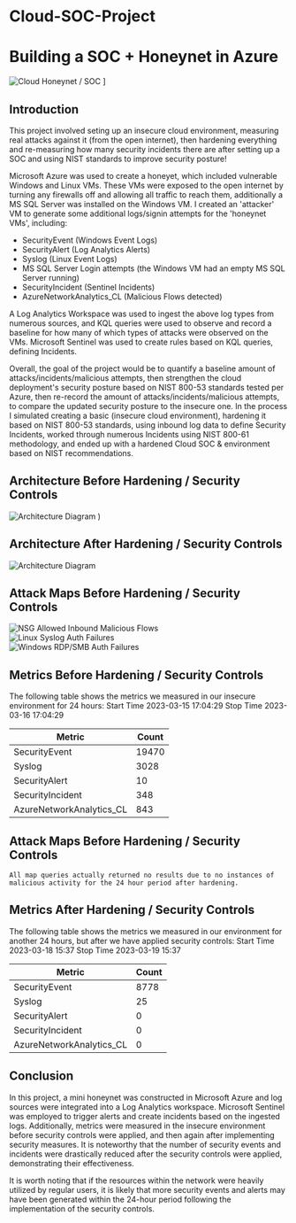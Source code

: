 # Cloud-SOC-Project

# Building a SOC + Honeynet in Azure
![Cloud Honeynet / SOC](https://github.com/pkure/Cloud-SOC-Project/assets/108906109/9ed0af00-d4cd-4837-9ef3-f9637890b4de)
]




## Introduction

This project involved seting up an insecure cloud environment, measuring real attacks against it (from the open internet), then hardening everything and re-measuring how many security incidents there are after setting up a SOC and using NIST standards to improve security posture!

Microsoft Azure was used to create a honeyet, which included vulnerable Windows and Linux VMs. These VMs were exposed to the open internet by turning any firewalls off and allowing all traffic to reach them, additionally a MS SQL Server was installed on the Windows VM. I created an 'attacker' VM to generate some additional logs/signin attempts for the 'honeynet VMs', including:

- SecurityEvent (Windows Event Logs)
- SecurityAlert (Log Analytics Alerts)
- Syslog (Linux Event Logs)
- MS SQL Server Login attempts (the Windows VM had an empty MS SQL Server running)
- SecurityIncident (Sentinel Incidents)
- AzureNetworkAnalytics_CL (Malicious Flows detected)

A Log Analytics Workspace was used to ingest the above log types from numerous sources, and KQL queries were used to observe and record a baseline for how many of which types of attacks were observed on the VMs. Microsoft Sentinel was used to create rules based on KQL queries, defining Incidents. 

Overall, the goal of the project would be to quantify a baseline amount of attacks/incidents/malicious attempts, then strengthen the cloud deployment's security posture based on NIST 800-53 standards tested per Azure, then re-record the amount of attacks/incidents/malicious attempts, to compare the updated security posture to the insecure one. In the process I simulated creating a basic (insecure cloud environment), hardening it based on NIST 800-53 standards, using inbound log data to define Security Incidents, worked through numerous Incidents using NIST 800-61 methodology, and ended up with a hardened Cloud SOC & environment based on NIST recommendations.


## Architecture Before Hardening / Security Controls
![Architecture Diagram](https://github.com/pkure/Cloud-SOC-Project/assets/108906109/79b6a7ff-9d1d-4eab-9bf2-d44c6ebffc62)
)

## Architecture After Hardening / Security Controls
![Architecture Diagram](https://github.com/pkure/Cloud-SOC-Project/assets/108906109/db60f6a9-ee22-4302-877d-a0d345564243)

## Attack Maps Before Hardening / Security Controls
![NSG Allowed Inbound Malicious Flows](https://i.imgur.com/1qvswSX.png)<br>
![Linux Syslog Auth Failures](https://i.imgur.com/G1YgZt6.png)<br>
![Windows RDP/SMB Auth Failures](https://i.imgur.com/ESr9Dlv.png)<br>

## Metrics Before Hardening / Security Controls

The following table shows the metrics we measured in our insecure environment for 24 hours:
Start Time 2023-03-15 17:04:29
Stop Time 2023-03-16 17:04:29

| Metric                   | Count
| ------------------------ | -----
| SecurityEvent            | 19470
| Syslog                   | 3028
| SecurityAlert            | 10
| SecurityIncident         | 348
| AzureNetworkAnalytics_CL | 843

## Attack Maps Before Hardening / Security Controls

```All map queries actually returned no results due to no instances of malicious activity for the 24 hour period after hardening.```

## Metrics After Hardening / Security Controls

The following table shows the metrics we measured in our environment for another 24 hours, but after we have applied security controls:
Start Time 2023-03-18 15:37
Stop Time	2023-03-19 15:37

| Metric                   | Count
| ------------------------ | -----
| SecurityEvent            | 8778
| Syslog                   | 25
| SecurityAlert            | 0
| SecurityIncident         | 0
| AzureNetworkAnalytics_CL | 0

## Conclusion

In this project, a mini honeynet was constructed in Microsoft Azure and log sources were integrated into a Log Analytics workspace. Microsoft Sentinel was employed to trigger alerts and create incidents based on the ingested logs. Additionally, metrics were measured in the insecure environment before security controls were applied, and then again after implementing security measures. It is noteworthy that the number of security events and incidents were drastically reduced after the security controls were applied, demonstrating their effectiveness.

It is worth noting that if the resources within the network were heavily utilized by regular users, it is likely that more security events and alerts may have been generated within the 24-hour period following the implementation of the security controls.
